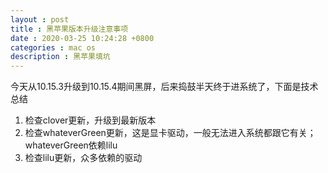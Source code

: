 ```yaml
---
layout : post
title : 黑苹果版本升级注意事项
date : 2020-03-25 10:24:28 +0800
categories : mac os
description : 黑苹果填坑
---
```


今天从10.15.3升级到10.15.4期间黑屏，后来捣鼓半天终于进系统了，下面是技术总结

1. 检查clover更新，升级到最新版本
2. 检查whateverGreen更新，这是显卡驱动，一般无法进入系统都跟它有关；whateverGreen依赖lilu
3. 检查lilu更新，众多依赖的驱动